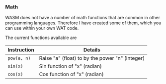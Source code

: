 ### Math

WASM does not have a number of math functions that are common in other programming languages. Therefore
I have created some of them, which you can use within your own WAT code.

The current functions available are

|Instruction|Details|
|---|---|
|`pow(a, n)`|Raise "a" (float) to by the power "n" (integer)|
|`sin(x)`|Sin function of "x" (radian)|
|`cos(x)`|Cos function of "x" (radian)|


